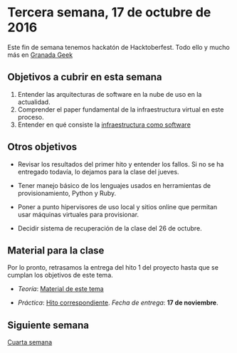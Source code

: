 # Tercera semana, 17 de octubre de 2016

Este fin de semana tenemos hackatón de Hacktoberfest. Todo ello y mucho más en
[Granada Geek](http://www.meetup.com/es-ES/Granada-Geek/)

## Objetivos a cubrir en esta semana

1. Entender las arquitecturas de software en la nube de uso en la
   actualidad.
3. Comprender el paper fundamental de la infraestructura virtual en
   este proceso.
4. Entender en qué consiste la [infraestructura como software](https://jj.github.io/CC/documentos/temas/Provision)

## Otros objetivos

* Revisar los resultados del primer hito y entender los fallos. Si no
  se ha entregado todavía, lo dejamos para la clase del jueves. 

* Tener manejo básico de los lenguajes usados en herramientas de
  provisionamiento, Python y Ruby.
  
* Poner a punto hipervisores de uso local y sitios online que permitan
  usar máquinas virtuales para provisionar.
  
* Decidir sistema de recuperación de la clase del 26 de octubre.
  
## Material para la clase

Por lo pronto, retrasamos la entrega del hito 1 del proyecto hasta que
se cumplan los objetivos de este tema.

* *Teoría*: [Material de este tema](https://jj.github.io/CC/documentos/temas/Provision)

* *Práctica*:
  [Hito correspondiente](https://jj.github.io/CC/documentos/proyecto/2.Provisionamiento). *Fecha
  de entrega*: **17 de noviembre**. 


## Siguiente semana

[Cuarta semana](04-semana.md)
